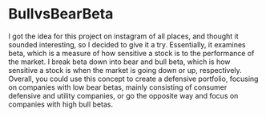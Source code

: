 # BullvsBearBeta
I got the idea for this project on instagram of all places, and thought it sounded interesting, so I decided to give it a try. Essentially, it examines beta, which is a measure of how sensitive a stock is to the performance of the market. I break beta down into bear and bull beta, which is how sensitive a stock is when the market is going down or up, respectively. Overall, you could use this concept to create a defensive portfolio, focusing on companies with low bear betas, mainly consisting of consumer defensive and utility companies, or go the opposite way and focus on companies with high bull betas.
